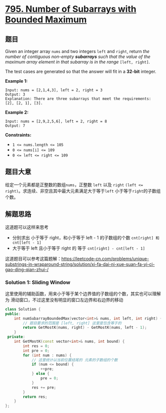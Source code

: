 # [ 795. Number of Subarrays with Bounded Maximum](https://leetcode.com/problems/number-of-subarrays-with-bounded-maximum/)

## 题目

Given an integer array `nums` and two integers `left` and `right`, return *the number of contiguous non-empty **subarrays** such that the value of the maximum array element in that subarray is in the range* `[left, right]`.

The test cases are generated so that the answer will fit in a **32-bit** integer.

 

**Example 1:**

```
Input: nums = [2,1,4,3], left = 2, right = 3
Output: 3
Explanation: There are three subarrays that meet the requirements: [2], [2, 1], [3].
```

**Example 2:**

```
Input: nums = [2,9,2,5,6], left = 2, right = 8
Output: 7
```

 

**Constraints:**

- `1 <= nums.length <= 105`
- `0 <= nums[i] <= 109`
- `0 <= left <= right <= 109`

## 题目大意

给定一个元素都是正整数的数组`nums`，正整数 `left` 以及 `right` `(left <= right)`。求连续、非空且其中最大元素满足大于等于`left` 小于等于`right`的子数组个数。

## 解题思路

这道题可以这样来思考

* 分别求出 小于等于 right，和小于等于 left - 1 的子数组的个数 `cnt[right] 和 cnt[left - 1]`
* 大于等于 left 且小于等于 right 的 等于 `cnt[right] - cnt[left - 1]`

这道题目可以参考这篇题解：https://leetcode-cn.com/problems/unique-substrings-in-wraparound-string/solution/xi-fa-dai-ni-xue-suan-fa-yi-ci-gao-ding-qian-zhui-/

### Solution 1: Sliding Window

这里使用的辅助函数，用来小于等于某个边界值的子数组的个数，其实也可以理解为 滑动窗口，不过这里没有明显的窗口左边界和右边界的移动

```c++
class Solution {
public:
    int numSubarrayBoundedMax(vector<int>& nums, int left, int right) {
        // 题目要求的范围是 [left, right] 这里是包含等于的
        return GetMostK(nums, right) - GetMostK(nums, left - 1);
    }
 private:
    int GetMostK(const vector<int>& nums, int bound) {
        int res = 0;
        int pre = 0;
        for (int num : nums) {
            // 这里统计以当前位置结尾的 元素的子数组的个数
            if (num <= bound) {
                ++pre;
            } else {
                pre = 0;
            }
            res += pre;
        }
        return res;
    }
};
```

